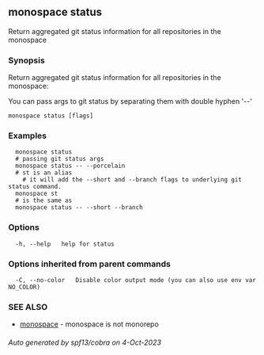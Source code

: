 ## monospace status

Return aggregated git status information for all repositories in the monospace

### Synopsis

Return aggregated git status information for all repositories in the monospace:

You can pass args to git status by separating them with double hyphen '--'

```
monospace status [flags]
```

### Examples

```
  monospace status
  # passing git status args
  monospace status -- --porcelain
  # st is an alias
	# it will add the --short and --branch flags to underlying git status command.
  monospace st
  # is the same as
  monospace status -- --short --branch
```

### Options

```
  -h, --help   help for status
```

### Options inherited from parent commands

```
  -C, --no-color   Disable color output mode (you can also use env var NO_COLOR)
```

### SEE ALSO

* [monospace](monospace.md)	 - monospace is not monorepo

###### Auto generated by spf13/cobra on 4-Oct-2023
